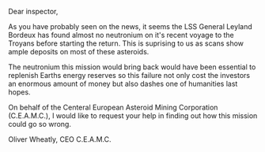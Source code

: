 Dear inspector,

As you have probably seen on the news, it seems the LSS General Leyland Bordeux has found almost no neutronium on it's recent
voyage to the Troyans before starting the return. This is suprising to us as scans show ample deposits on most of these asteroids.

The neutronium this mission would bring back would have been essential to replenish Earths energy reserves so this failure not only
cost the investors an enormous amount of money but also dashes one of humanities last hopes.

On behalf of the Centeral European Asteroid Mining Corporation (C.E.A.M.C.), I would like to request your help in finding out how
this mission could go so wrong.

Oliver Wheatly, CEO C.E.A.M.C.